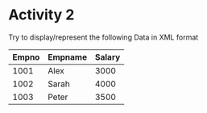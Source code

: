 # Activity 2

Try to display/represent the following Data in XML format

| Empno | Empname | Salary |
| ----- | ------- | ------ |
| 1001  | Alex    | 3000   |
| 1002  | Sarah   | 4000   |
| 1003  | Peter   | 3500   |

<people>
    <person num= "1001">
    